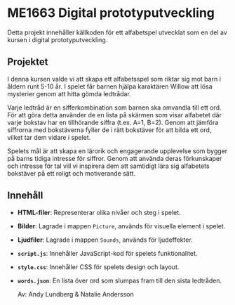 # ME1663 Digital prototyputveckling

Detta projekt innehåller källkoden för ett alfabetspel utvecklat som en del av kursen i digital prototyputveckling.

## Projektet
I denna kursen valde vi att skapa ett alfabetsspel som riktar sig mot barn i åldern runt 5-10 år. I spelet får barnen hjälpa karaktären Willow att lösa mysterier genom att hitta gömda ledtrådar.

Varje ledtråd är en sifferkombination som barnen ska omvandla till ett ord. För att göra detta använder de en lista på skärmen som visar alfabetet där varje bokstav har en tillhörande siffra (t.ex. A=1, B=2). Genom att jämföra siffrorna med bokstäverna fyller de i rätt bokstäver för att bilda ett ord, vilket tar dem vidare i spelet.

Spelets mål är att skapa en lärorik och engagerande upplevelse som bygger på barns tidiga intresse för siffror. Genom att använda deras förkunskaper och intresse för tal vill vi inspirera dem att samtidigt lära sig alfabetets bokstäver på ett roligt och motiverande sätt.


## Innehåll

- **HTML-filer**: Representerar olika nivåer och steg i spelet.
- **Bilder**: Lagrade i mappen `Picture`, används för visuella element i spelet.
- **Ljudfiler**: Lagrade i mappen `Sounds`, används för ljudeffekter.
- **`script.js`**: Innehåller JavaScript-kod för spelets funktionalitet.
- **`style.css`**: Innehåller CSS för spelets design och layout.
- **`words.json`**: En lista över ord som slumpas fram till den sista ledtråden.

  Av: Andy Lundberg & Natalie Andersson
